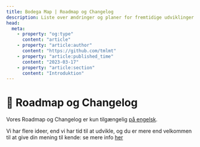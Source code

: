 ```yaml
---
title: Bodega Map | Roadmap og Changelog
description: Liste over ændringer og planer for fremtidige udviklinger
head:
  meta:
    - property: "og:type"
      content: "article"
    - property: "article:author"
      content: "https://github.com/tmlmt"
    - property: "article:published_time"
      content: "2023-03-17"
    - property: "article:section"
      content: "Introduktion"
---
```


# 🚀 Roadmap og Changelog

Vores Roadmap og Changelog er kun tilgængelig [på engelsk](/en/wiki/roadmap-and-changelog).

Vi har flere ideer, end vi har tid til at udvikle, og du er mere end velkommen til at give din mening til kende: se mere info [her](./collaboration)
